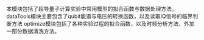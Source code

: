 本模块包括了超导量子计算实验中常用模型的拟合函数与数据处理方法。
dataTools模块主要包含了qubit能谱与电压的转换函数，以及读取IQ信号的临界判断方法
optimize模块包括了各种实验过程的拟合函数，以及时频分析方法，外加一部分数据清洗方法。